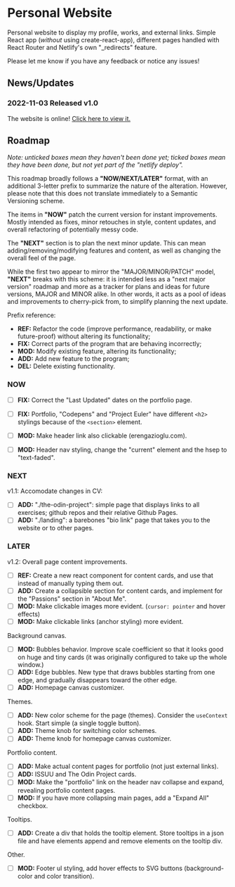 # Personal Website

Personal website to display my profile, works, and external links. Simple React app (_without_ using create-react-app), different pages handled with React Router and Netlify's own "_redirects" feature.

Please let me know if you have any feedback or notice any issues!

## News/Updates

### 2022-11-03 Released v1.0

The website is online! [Click here to view it.](https://erengazioglu.com)

## Roadmap

_Note: unticked boxes mean they haven't been done yet; ticked boxes mean they have been done, but not yet part of the "netlify deploy"._

This roadmap broadly follows a **"NOW/NEXT/LATER"** format, with an additional 3-letter prefix to summarize the nature of the alteration. However, please note that this does not translate immediately to a Semantic Versioning scheme.

The items in **"NOW"** patch the current version for instant improvements. Mostly intended as fixes, minor retouches in style, content updates, and overall refactoring of potentially messy code.

The **"NEXT"** section is to plan the next minor update. This can mean adding/removing/modifying features and content, as well as changing the overall feel of the page.

While the first two appear to mirror the "MAJOR/MINOR/PATCH" model, **"NEXT"** breaks with this scheme: it is intended less as a "next major version" roadmap and more as a tracker for plans and ideas for future versions, MAJOR and MINOR alike. In other words, it acts as a pool of ideas and improvements to cherry-pick from, to simplify planning the next update.

Prefix reference:

- **REF:** Refactor the code (improve performance, readability, or make future-proof) without altering its functionality;
- **FIX:** Correct parts of the program that are behaving incorrectly;
- **MOD:** Modify existing feature, altering its functionality;
- **ADD:** Add new feature to the program;
- **DEL:** Delete existing functionality.


### NOW

- [ ] **FIX:** Correct the "Last Updated" dates on the portfolio page.
- [ ] **FIX:** Portfolio, "Codepens" and "Project Euler" have different `<h2>` stylings because of the `<section>` element.
- [ ] **MOD:** Make header link also clickable (erengazioglu.com).
- [ ] **MOD:** Header nav styling, change the "current" element and the hsep to "text-faded".


### NEXT

v1.1: Accomodate changes in CV:

- [ ] **ADD:** "./the-odin-project": simple page that displays links to all exercises; github repos and their relative Github Pages.
- [ ] **ADD:** "./landing": a barebones "bio link" page that takes you to the website or to other pages.

### LATER

v1.2: Overall page content improvements.

- [ ] **REF:** Create a new react component for content cards, and use that instead of manually typing them out.
- [ ] **ADD:** Create a collapsible section for content cards, and implement for the "Passions" section in "About Me".
- [ ] **MOD:** Make clickable images more evident. (`cursor: pointer` and hover effects)
- [ ] **MOD:** Make clickable links (anchor styling) more evident.

Background canvas.

- [ ] **MOD:** Bubbles behavior. Improve scale coefficient so that it looks good on huge and tiny cards (it was originally configured to take up the whole window.)
- [ ] **ADD:** Edge bubbles. New type that draws bubbles starting from one edge, and gradually disappears toward the other edge.
- [ ] **ADD:** Homepage canvas customizer.

Themes.

- [ ] **ADD:** New color scheme for the page (themes). Consider the `useContext` hook. Start simple (a single toggle button).
- [ ] **ADD:** Theme knob for switching color schemes.
- [ ] **ADD:** Theme knob for homepage canvas customizer.

Portfolio content.

- [ ] **ADD:** Make actual content pages for portfolio (not just external links).
- [ ] **ADD:** ISSUU and The Odin Project cards.
- [ ] **MOD:** Make the "portfolio" link on the header nav collapse and expand, revealing portfolio content pages.
- [ ] **MOD:** If you have more collapsing main pages, add a "Expand All" checkbox.

Tooltips.

- [ ] **ADD:** Create a div that holds the tooltip element. Store tooltips in a json file and have elements append and remove elements on the tooltip div.

Other.

- [ ] **MOD:** Footer ul styling, add hover effects to SVG buttons (background-color and color transition).

